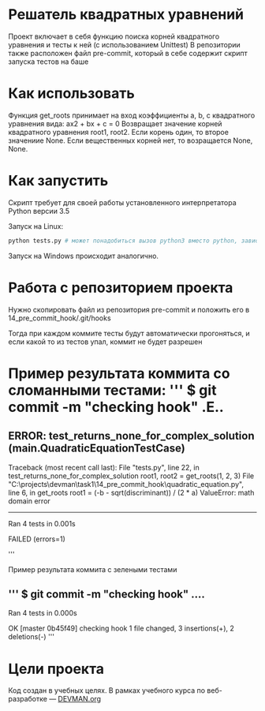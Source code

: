 # Решатель квадратных уравнений

  Проект включает в себя функцию поиска корней квадратного уравнения и тесты к ней (с использованием Unittest)
  В репозитории также расположен файл pre-commit, который в себе содержит скрипт запуска тестов на баше
 
 
# Как использовать
  Функция get_roots принимает на вход коэффициенты a, b, c квадратного уравнения вида: ax2 + bx + c = 0
  Возвращает значение корней квадратного уравнения root1, root2. Если корень один, то второе значениие None.
  Если вещественных корней нет, то возращается None, None.

# Как запустить

Скрипт требует для своей работы установленного интерпретатора Python версии 3.5

Запуск на Linux:

```bash
python tests.py # может понадобиться вызов python3 вместо python, зависит от настроек операционной системы
```

Запуск на Windows происходит аналогично.

# Работа с репозиторием проекта

Нужно скопировать файл из репозитория 
pre-commit и положить его в 14_pre_commit_hook/.git/hooks

Тогда при каждом коммите тесты будут автоматически прогоняться, и если какой то из тестов упал, коммит не будет разрешен

Пример результата коммита со сломанными тестами:
'''
$ git commit -m "checking hook"
.E..
======================================================================
ERROR: test_returns_none_for_complex_solution (__main__.QuadraticEquationTestCase)
----------------------------------------------------------------------
Traceback (most recent call last):
  File "tests.py", line 22, in test_returns_none_for_complex_solution
    root1, root2 = get_roots(1, 2, 3)
  File "C:\projects\devman\task1\14_pre_commit_hook\quadratic_equation.py", line 6, in get_roots
    root1 = (-b - sqrt(discriminant)) / (2 * a)
ValueError: math domain error

----------------------------------------------------------------------
Ran 4 tests in 0.001s

FAILED (errors=1)

'''

Пример результата коммита с зелеными тестами

'''
$ git commit -m "checking hook"
....
----------------------------------------------------------------------
Ran 4 tests in 0.000s

OK
[master 0b45f49] checking hook
 1 file changed, 3 insertions(+), 2 deletions(-)
'''

# Цели проекта

Код создан в учебных целях. В рамках учебного курса по веб-разработке ― [DEVMAN.org](https://devman.org)
